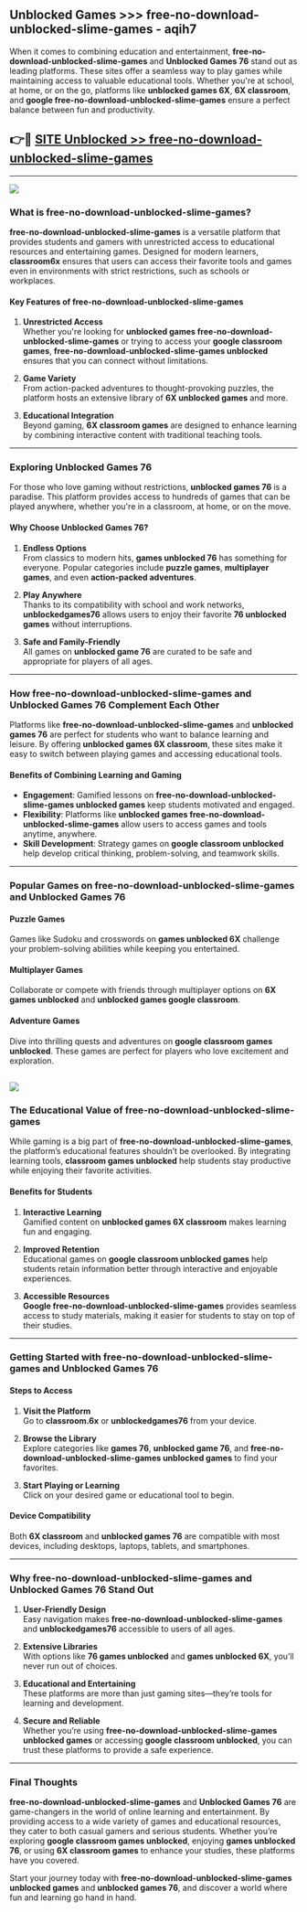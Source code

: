 ## Unblocked Games >>> free-no-download-unblocked-slime-games - aqih7 

When it comes to combining education and entertainment, **free-no-download-unblocked-slime-games** and **Unblocked Games 76** stand out as leading platforms. These sites offer a seamless way to play games while maintaining access to valuable educational tools. Whether you're at school, at home, or on the go, platforms like **unblocked games 6X**, **6X classroom**, and **google free-no-download-unblocked-slime-games** ensure a perfect balance between fun and productivity.
## 👉🔴 [SITE Unblocked >> free-no-download-unblocked-slime-games](https://unblockedgames.edu.pl?title=free-no-download-unblocked-slime-games&ref=22JU)
---
<a href="https://unblockedgames.edu.pl?title=free-no-download-unblocked-slime-games&ref=22JU/"><img src="https://github.com/user-attachments/assets/438f12ca-57a4-47a3-8ead-c64da593a1e5"/></a>
### What is free-no-download-unblocked-slime-games?  

**free-no-download-unblocked-slime-games** is a versatile platform that provides students and gamers with unrestricted access to educational resources and entertaining games. Designed for modern learners, **classroom6x** ensures that users can access their favorite tools and games even in environments with strict restrictions, such as schools or workplaces.  

#### Key Features of free-no-download-unblocked-slime-games  

1. **Unrestricted Access**  
   Whether you're looking for **unblocked games free-no-download-unblocked-slime-games** or trying to access your **google classroom games**, **free-no-download-unblocked-slime-games unblocked** ensures that you can connect without limitations.  

2. **Game Variety**  
   From action-packed adventures to thought-provoking puzzles, the platform hosts an extensive library of **6X unblocked games** and more.  

3. **Educational Integration**  
   Beyond gaming, **6X classroom games** are designed to enhance learning by combining interactive content with traditional teaching tools.  



---

### Exploring Unblocked Games 76  

For those who love gaming without restrictions, **unblocked games 76** is a paradise. This platform provides access to hundreds of games that can be played anywhere, whether you're in a classroom, at home, or on the move.  

#### Why Choose Unblocked Games 76?  

1. **Endless Options**  
   From classics to modern hits, **games unblocked 76** has something for everyone. Popular categories include **puzzle games**, **multiplayer games**, and even **action-packed adventures**.  

2. **Play Anywhere**  
   Thanks to its compatibility with school and work networks, **unblockedgames76** allows users to enjoy their favorite **76 unblocked games** without interruptions.  

3. **Safe and Family-Friendly**  
   All games on **unblocked game 76** are curated to be safe and appropriate for players of all ages.  

---

### How free-no-download-unblocked-slime-games and Unblocked Games 76 Complement Each Other  

Platforms like **free-no-download-unblocked-slime-games** and **unblocked games 76** are perfect for students who want to balance learning and leisure. By offering **unblocked games 6X classroom**, these sites make it easy to switch between playing games and accessing educational tools.  

#### Benefits of Combining Learning and Gaming  

- **Engagement**: Gamified lessons on **free-no-download-unblocked-slime-games unblocked games** keep students motivated and engaged.  
- **Flexibility**: Platforms like **unblocked games free-no-download-unblocked-slime-games** allow users to access games and tools anytime, anywhere.  
- **Skill Development**: Strategy games on **google classroom unblocked** help develop critical thinking, problem-solving, and teamwork skills.  

---

### Popular Games on free-no-download-unblocked-slime-games and Unblocked Games 76  

#### Puzzle Games  

Games like Sudoku and crosswords on **games unblocked 6X** challenge your problem-solving abilities while keeping you entertained.  

#### Multiplayer Games  

Collaborate or compete with friends through multiplayer options on **6X games unblocked** and **unblocked games google classroom**.  

#### Adventure Games  

Dive into thrilling quests and adventures on **google classroom games unblocked**. These games are perfect for players who love excitement and exploration.  

<a href="http://download.freeplayer.one?title=free-no-download-unblocked-slime-games&ref=23D/"><img src="https://github.com/user-attachments/assets/fe0c3e91-c8e1-489c-acf0-e2f614c12fb8"/></a>
---

### The Educational Value of free-no-download-unblocked-slime-games  

While gaming is a big part of **free-no-download-unblocked-slime-games**, the platform’s educational features shouldn’t be overlooked. By integrating learning tools, **classroom games unblocked** help students stay productive while enjoying their favorite activities.  

#### Benefits for Students  

1. **Interactive Learning**  
   Gamified content on **unblocked games 6X classroom** makes learning fun and engaging.  

2. **Improved Retention**  
   Educational games on **google classroom unblocked games** help students retain information better through interactive and enjoyable experiences.  

3. **Accessible Resources**  
   **Google free-no-download-unblocked-slime-games** provides seamless access to study materials, making it easier for students to stay on top of their studies.  

---

### Getting Started with free-no-download-unblocked-slime-games and Unblocked Games 76  

#### Steps to Access  

1. **Visit the Platform**  
   Go to **classroom.6x** or **unblockedgames76** from your device.  

2. **Browse the Library**  
   Explore categories like **games 76**, **unblocked game 76**, and **free-no-download-unblocked-slime-games unblocked games** to find your favorites.  

3. **Start Playing or Learning**  
   Click on your desired game or educational tool to begin.  

#### Device Compatibility  

Both **6X classroom** and **unblocked games 76** are compatible with most devices, including desktops, laptops, tablets, and smartphones.  

---

### Why free-no-download-unblocked-slime-games and Unblocked Games 76 Stand Out  

1. **User-Friendly Design**  
   Easy navigation makes **free-no-download-unblocked-slime-games** and **unblockedgames76** accessible to users of all ages.  

2. **Extensive Libraries**  
   With options like **76 games unblocked** and **games unblocked 6X**, you’ll never run out of choices.  

3. **Educational and Entertaining**  
   These platforms are more than just gaming sites—they’re tools for learning and development.  

4. **Secure and Reliable**  
   Whether you’re using **free-no-download-unblocked-slime-games unblocked games** or accessing **google classroom unblocked**, you can trust these platforms to provide a safe experience.  

---

### Final Thoughts  

**free-no-download-unblocked-slime-games** and **Unblocked Games 76** are game-changers in the world of online learning and entertainment. By providing access to a wide variety of games and educational resources, they cater to both casual gamers and serious students. Whether you’re exploring **google classroom games unblocked**, enjoying **games unblocked 76**, or using **6X classroom games** to enhance your studies, these platforms have you covered.  

Start your journey today with **free-no-download-unblocked-slime-games unblocked games** and **unblocked games 76**, and discover a world where fun and learning go hand in hand.  